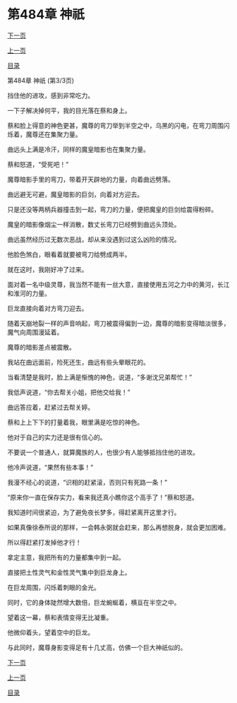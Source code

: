 <h1>第484章     神祇</h1>
            <div><p><a href="./1452_%E7%AC%AC485%E7%AB%A0_%E5%87%8C%E5%8E%89%E4%B8%80%E5%87%BB.md">下一页</a></p><p><a href="./1450_%E7%AC%AC484%E7%AB%A0_%E7%A5%9E%E7%A5%87.md">上一页</a></p><p><a href="../">目录</a></p></div>
            <div><p>第484章     神祇 (第3/3页)</p><p>挡住他的进攻，感到非常吃力。</p><p>一下子解决掉何平，我的目光落在蔡和身上。</p><p>蔡和脸上得意的神色更甚，魔尊的弯刀举到半空之中，乌黑的闪电，在弯刀周围闪烁着，魔尊还在集聚力量。</p><p>曲远头上满是冷汗，同样的魔皇暗影也在集聚力量。</p><p>蔡和怒道，“受死吧！”</p><p>魔尊暗影手里的弯刀，带着开天辟地的力量，向着曲远劈落。</p><p>曲远避无可避，魔皇暗影的巨剑，向着对方迎去。</p><p>只是还没等两柄兵器撞击到一起，弯刀的力量，便把魔皇的巨剑给震得粉碎。</p><p>魔皇的暗影像烟尘一样消散，数丈长弯刀已经劈到曲远头顶处。</p><p>曲远虽然经历过无数次恶战，却从来没遇到过这么凶险的情况。</p><p>他脸色煞白，眼看着就要被弯刀给劈成两半。</p><p>就在这时，我刚好冲了过来。</p><p>面对着一名中级灵尊，我当然不能有一丝大意，直接使用五河之力中的黄河，长江和淮河的力量。</p><p>巨龙直接向着对方弯刀迎去。</p><p>随着天崩地裂一样的声音响起，弯刀被震得偏到一边，魔尊的暗影变得暗淡很多，魔气向周围漫延着。</p><p>魔尊的暗影差点被震散。</p><p>我站在曲远面前，险死还生，曲远有些头晕眼花的。</p><p>当看清楚是我时，脸上满是惭愧的神色，说道，“多谢沈兄弟帮忙！”</p><p>我低声说道，“你去帮关小姐，把他交给我！”</p><p>曲远答应着，赶紧过去帮关婷。</p><p>蔡和上上下下的打量着我，眼里满是吃惊的神色。</p><p>他对于自己的实力还是很有信心的。</p><p>不要说一个普通人，就算魔族的人，也很少有人能够抵挡住他的进攻。</p><p>他冷声说道，“果然有些本事！”</p><p>我漫不经心的说道，“识相的赶紧滚，否则只有死路一条！”</p><p>“原来你一直在保存实力，看来我还真小瞧你这个高手了！”蔡和怒道。</p><p>我知道时间很紧迫，为了避免夜长梦多，得赶紧离开这里才行。</p><p>如果真像徐泰所说的那样，一会韩永弼就会赶来，那么再想脱身，就会更加困难。</p><p>所以得赶紧打发掉他才行！</p><p>拿定主意，我把所有的力量都集中到一起。</p><p>直接把土性灵气和金性灵气集中到巨龙身上。</p><p>在巨龙周围，闪烁着刺眼的金光。</p><p>同时，它的身体陡然增大数倍，巨龙蜿蜒着，横亘在半空之中。</p><p>望着这一幕，蔡和表情变得无比凝重。</p><p>他微仰着头，望着空中的巨龙。</p><p>与此同时，魔尊身影变得足有十几丈高，仿佛一个巨大神祇似的。</p></div>
            <div><p><a href="./1452_%E7%AC%AC485%E7%AB%A0_%E5%87%8C%E5%8E%89%E4%B8%80%E5%87%BB.md">下一页</a></p><p><a href="./1450_%E7%AC%AC484%E7%AB%A0_%E7%A5%9E%E7%A5%87.md">上一页</a></p><p><a href="../">目录</a></p></div>